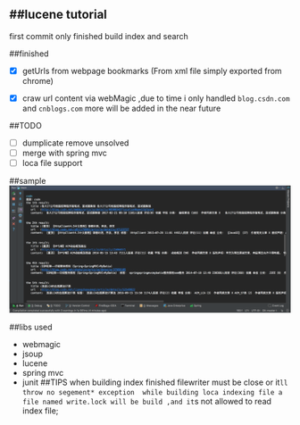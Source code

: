 ##lucene tutorial 
---
first commit 
only finished build index and search 

##finished
-[x] getUrls from webpage bookmarks (From xml file simply exported from chrome)
-[x] craw url content via webMagic ,due to time i only handled `blog.csdn.com` and `cnblogs.com` more will be added in the near future 



##TODO
-[ ] dumplicate remove unsolved
-[ ] merge with spring mvc
-[ ] loca file support

##sample
![](1.png)

##libs used
- webmagic
- jsoup
- lucene
- spring mvc 
- junit
##TIPS
when building index finished filewriter must be close or it`ll throw no segement* exception 
while building loca indexing file a file named write.lock will be build ,and it`s not allowed to
read index file;
